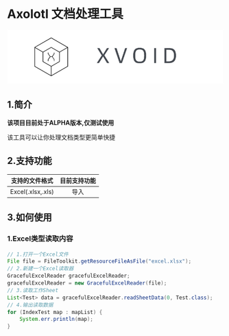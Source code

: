 # Axolotl 文档处理工具

![banner](./README.assets/banner.png)

## 1.简介

**该项目目前处于ALPHA版本,仅测试使用**

该工具可以让你处理文档类型更简单快捷

## 2.支持功能

|  支持的文件格式   | 目前支持功能 |
| :---------------: | :----------: |
| Excel(.xlsx,.xls) |     导入     |

## 3.如何使用

### 1.Excel类型读取内容

```java
// 1.打开一个Excel文件
File file = FileToolkit.getResourceFileAsFile("excel.xlsx");
// 2.新建一个Excel读取器
GracefulExcelReader gracefulExcelReader;
gracefulExcelReader = new GracefulExcelReader(file);
// 3.读取工作Sheet
List<Test> data = gracefulExcelReader.readSheetData(0, Test.class);
// 4.输出读取数据
for (IndexTest map : mapList) {
    System.err.println(map);
}
```

